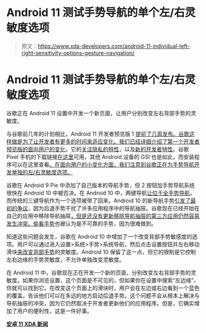# Android 11 测试手势导航的单个左/右灵敏度选项

> 原文：<https://www.xda-developers.com/android-11-individual-left-right-sensitivity-options-gesture-navigation/>

# Android 11 测试手势导航的单个左/右灵敏度选项

谷歌正在 Android 11 设置中开发一个新页面，让用户分别改变左右背部手势的灵敏度。

与谷歌前几年的计划相比，Android 11 开发者预览版 1 [提前了几周发布。谷歌这样做是为了让开发者有更多的时间来适应变化。我们已经详细介绍了第一个开发者预览版的](https://www.xda-developers.com/android-11-developer-preview-1-google-pixel/)[面向用户的变化](https://www.xda-developers.com/android-11-developer-preview-changes/)，它的[关注隐私的特性](https://www.xda-developers.com/android-11-developer-preview-privacy-security-features-changes/)，以及[新的开发者特性](https://www.xda-developers.com/android-11-developer-preview-new-development-features/)。谷歌 Pixel 手机的下载链接[在这里](https://www.xda-developers.com/how-to-download-android-11-developer-preview-for-google-pixel-and-other-android-devices/)可用，其他 Android 设备的 GSI 也是如此，而安装程序可以在这里查看[。在面向用户的小变化方面，我们注意到谷歌正在为手势导航开发单独的左/右灵敏度选项。](https://www.xda-developers.com/how-to-install-android-11-r-developer-preview-beta-1-google-pixel-2-3-4-3a-xl/)

谷歌在 Android 9 Pie 中添加了自己版本的导航手势，但 2 按钮加手势导航系统很快在 Android 10 中被否决。在 Android 10 中，两键导航[让位于全手势导航](https://www.xda-developers.com/google-gesture-navigation-android-10/)，而传统的三键导航作为一个选项被带了回来。Android 10 的新导航手势[引发了最初的争议](https://www.xda-developers.com/google-android-q-gesture-mess/)，因为后退手势干扰了许多应用程序中的导航抽屉。谷歌现在已经开始在自己的应用中移除导航抽屉[，但是还没有更新移除导航抽屉的第三方应用仍然容易发生冲突。](https://www.xda-developers.com/google-maps-new-icon-new-features-15th-birthday/)[偷看手势](https://www.xda-developers.com/google-defends-android-q-gesture-navigation/)也被认为是不可靠的手势，因为很难做到。

知道这些问题会发生，谷歌在 Android 10 中增加了一个改变背部手势敏感度的选项。用户可以通过进入设置>系统>手势>系统导航，然后点击设置按钮并左右移动滑块[来改变背部手势](https://www.xda-developers.com/android-q-beta-5-google-assistant-gesture-animation/)的灵敏度。Android 10 保留了这一点，但它的限制是它控制左右边缘的手势灵敏度，不允许单独改变灵敏度。

在 Android 11 中，谷歌现在正在开发一个新的页面，分别改变左右背部手势的灵敏度。如果你浏览设置，这个页面是不可见的，但如果你在设置中搜索“左边缘”，你就可以找到它。在改变这个页面上的滑块时，用户会在左边或右边看到一个蓝色的覆盖，告诉他们可以在多远的地方启动后退手势。这个问题不会从根本上解决与导航抽屉的冲突，因为它仍然取决于开发者更新他们的应用程序。但是，它确实增加了用户的便利性，这是一件好事。

**[安卓 11 XDA 新闻](https://www.xda-developers.com/tag/android-11/)**